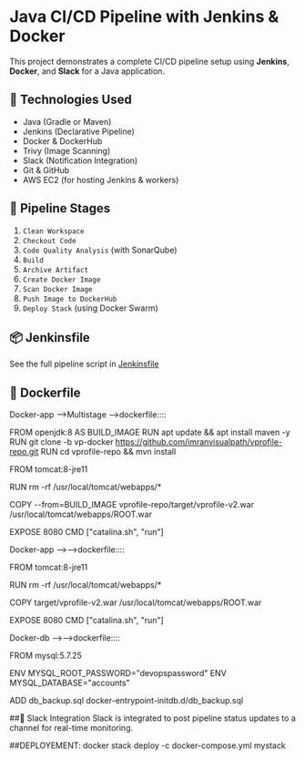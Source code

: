# Java CI/CD Pipeline with Jenkins & Docker

This project demonstrates a complete CI/CD pipeline setup using **Jenkins**, **Docker**, and **Slack** for a Java application.

## 🔧 Technologies Used
- Java (Gradle or Maven)
- Jenkins (Declarative Pipeline)
- Docker & DockerHub
- Trivy (Image Scanning)
- Slack (Notification Integration)
- Git & GitHub
- AWS EC2 (for hosting Jenkins & workers)

## 📂 Pipeline Stages
1. `Clean Workspace`
2. `Checkout Code`
3. `Code Quality Analysis` (with SonarQube)
4. `Build`
5. `Archive Artifact`
6. `Create Docker Image`
7. `Scan Docker Image`
8. `Push Image to DockerHub`
9. `Deploy Stack` (using Docker Swarm)

## 📦 Jenkinsfile
See the full pipeline script in [Jenkinsfile](./Jenkinsfile)

## 🐳 Dockerfile

Docker-app -->Multistage -->dockerfile::::

FROM openjdk:8 AS BUILD_IMAGE
RUN apt update && apt install maven -y
RUN git clone -b vp-docker https://github.com/imranvisualpath/vprofile-repo.git
RUN cd vprofile-repo && mvn install

FROM tomcat:8-jre11

RUN rm -rf /usr/local/tomcat/webapps/*

COPY --from=BUILD_IMAGE vprofile-repo/target/vprofile-v2.war /usr/local/tomcat/webapps/ROOT.war

EXPOSE 8080
CMD ["catalina.sh", "run"]

Docker-app -->-->dockerfile::::


FROM tomcat:8-jre11

RUN rm -rf /usr/local/tomcat/webapps/*

COPY target/vprofile-v2.war /usr/local/tomcat/webapps/ROOT.war

EXPOSE 8080
CMD ["catalina.sh", "run"]


Docker-db -->-->dockerfile::::

FROM mysql:5.7.25

ENV MYSQL_ROOT_PASSWORD="devopspassword"
ENV MYSQL_DATABASE="accounts"

ADD db_backup.sql docker-entrypoint-initdb.d/db_backup.sql


##📸 Slack Integration
Slack is integrated to post pipeline status updates to a channel for real-time monitoring.

##DEPLOYEMENT:
   docker stack deploy -c docker-compose.yml mystack




